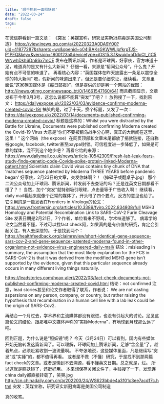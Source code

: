 ```yaml
---
title: '顺手抓到一面照妖镜'
date: "2022-03-24"
draft: false
tags:
---
```


在微信群看到一篇文章：
《突发：英媒宣称，研究证实新冠病毒是美国公司制造》
https://view.inews.qq.com/a/20220323A0DA9Y00?uid=41877287&shareto=wx&openid=o04IBAKsGKWWLlpfkrpTJS-P1PEQ&key=&version=1800123a&devicetype=iOS15.3.1&wuid=oDdoCt_i1C5WNwhDkh6Dn9Sx7mCE
发布在腾讯新闻，作者是环球网，好家伙，官方味道十足，难道真的是又有什么大新闻？
仔细一看，来源是“韬闻公众号”，什么鬼？开始有点不可信的味道了。
再看核心内容：“英国媒体在昨天披露出一条足以震惊全球的特大新闻”
嗯，假新闻的味道出来了，但还是要仔细求证，继续看。
文章里面说“这家英国媒体是《每日邮报》”，但是提供的却是另一个网站的截图：
http://inews.gtimg.com/newsapp_bt/0/14661547160/641
而且截图显示，文章发布于今年3月3号，这怎么说都不能算“突发”了吧？！
放狗搜了一下，找到原文：
https://dailyexpose.uk/2022/03/03/evidence-confirms-moderna-created-covid-19/
搞笑的是，过了十天，换个标题，又发了一次：
https://dailyexpose.uk/2022/03/14/documents-published-confirming-moderna-created-covid/
标题是这样的：Whilst you were distracted by the Battle for Ukraine, Documents were published confirming Moderna created the Covid-19 Virus
大意是“你们不要被鹅乌战争分心啊，真正的大新闻在这里，这里！”
这个网站（the expose）在网页顶部和文章末尾都放了捐款链接，还自称被google, facebook, twitter甚至paypal封锁。可信程度进一步降低了，如果是可靠的媒体，混不到这个地步吧？
再看它给的来源：
https://www.dailymail.co.uk/news/article-10542309/Fresh-lab-leak-fears-study-finds-genetic-code-Covids-spike-protein-linked-Moderna-patent.html
Scientists claim Covid virus contains tiny chunk of DNA that 'matches sequence patented by Moderna THREE YEARS before pandemic began'
好家伙，2月23日的文章，突发你妹啊？！（摔碟子或翻桌子.jpg）
那个二流公众号加上环球网、腾讯新闻，转发前不去查证的吗？还是连英文日期都看不懂了？！
当然，加个“突发”就特别吸引眼球，点击量等于广告收入啊！
继续看，daily mail看起来就像个正常的媒体了，开头甩了四个要点，反方的意见也给了。
它引用的是一篇发表在Frontiers in Virology的论文：
https://www.frontiersin.org/articles/10.3389/fviro.2022.834808/full
MSH3 Homology and Potential Recombination Link to SARS-CoV-2 Furin Cleavage Site
发表日期是2月21日，7个作者，单位看来不野鸡，学术味道够了。
病毒学的论文当然看不懂，不过可以找fact check阿，如果真的是有价值的研究，肯定会引起关注，有人去深挖的。
于是找到两个：
https://healthfeedback.org/claimreview/short-identical-gene-sequence-sars-cov-2-and-gene-sequence-patented-moderna-found-in-other-organisms-not-evidence-virus-engineered-daily-mail/
结论：misleading
In summary, the assumption that the most likely explanation for the FCS in SARS-CoV-2 is that it was derived from the modified MSH3 gene isn’t supported by the evidence, given that this particular sequence already occurs in many different living things naturally.

https://leadstories.com/hoax-alert/2022/03/fact-check-documents-not-published-confirming-moderna-created-covid.html
结论：not confirmed
注意，lead stories甚至和论文作者取得了联系，作者说：
We are not casting aspersions on any person, company, or country, but rather raising the hypothesis that recombination in a human cell line with a lab leak could be the origin of SARS-Cov2.

再结合一个月过去，学术界和主流媒体都没有跟进，也没有引起大的讨论。足见这篇论文的结论，跟那堆中文媒体声称的“实锤Moderna”，有地球到月球那么远了吧。

回到正题，为什么说是“照妖镜”呢？
今天（3月24日）可以看到，国内有些媒体开始无脑转发这篇新闻了。可以理解，环球网加上腾讯新闻，足够“含金量”了。趁着热点，必须赶紧收割一波流量啊。
不夸张地说，这些媒体里面，凡是继续写“突发”或“实锤”的，都不值得再看。
或者是不做（不懂）研究，于是找不到那两篇fact check的文章。或者是懒到不去溯源，看不懂英文日期。总之就是，烂。
所以这就是照妖镜了，还挺好用。
本来想保存关闭文件了，手贱搜了一下，发现连china daily都直接转载了，笑哭.jpg
http://cn.chinadaily.com.cn/a/202203/24/WS623bbde4a3101c3ee7acd17c.html
突发：英媒宣称，研究证实新冠病毒是美国公司制造

真的收笔。